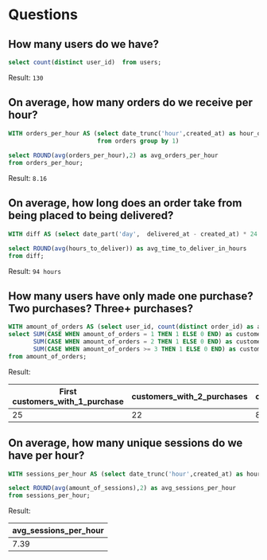 # Questions
## How many users do we have?
``` sql
select count(distinct user_id)  from users;
```
Result:
`130`

## On average, how many orders do we receive per hour?
``` sql
WITH orders_per_hour AS (select date_trunc('hour',created_at) as hour_of_order, count(distinct order_id) as orders_per_hour 
                         from orders group by 1)
      
select ROUND(avg(orders_per_hour),2) as avg_orders_per_hour
from orders_per_hour;
```
Result:
`8.16`
## On average, how long does an order take from being placed to being delivered?
``` sql
WITH diff AS (select date_part('day',  delivered_at - created_at) * 24 + date_part('hour', delivered_at - created_at) as hours_to_deliver from public.orders)  

select ROUND(avg(hours_to_deliver)) as avg_time_to_deliver_in_hours
from diff;
```
Result:
`94 hours`
## How many users have only made one purchase? Two purchases? Three+ purchases?
``` sql
WITH amount_of_orders AS (select user_id, count(distinct order_id) as amount_of_orders from orders group by 1)
select SUM(CASE WHEN amount_of_orders = 1 THEN 1 ELSE 0 END) as customers_with_1_purchase,
       SUM(CASE WHEN amount_of_orders = 2 THEN 1 ELSE 0 END) as customers_with_2_purchases,
       SUM(CASE WHEN amount_of_orders >= 3 THEN 1 ELSE 0 END) as customers_with_more_than_3_purchases
from amount_of_orders;
```
Result:

| First customers_with_1_purchase  | customers_with_2_purchases  | customers_with_more_than_3_purchases  |
| -------------------------------- | --------------------------- | ------------------------------------- | 
| 25                               | 22                          | 81                                    |
## On average, how many unique sessions do we have per hour?
``` sql
WITH sessions_per_hour AS (select date_trunc('hour',created_at) as hour_of_event, count(distinct session_id) as amount_of_sessions from events group by 1)

select ROUND(avg(amount_of_sessions),2) as avg_sessions_per_hour
from sessions_per_hour;
```
Result:

| avg_sessions_per_hour|
| -------------------- |
|                 7.39 |
